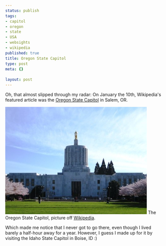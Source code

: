 ```yaml
--- 
status: publish
tags: 
- capitol
- oregon
- state
- USA
- websights
- wikipedia
published: true
title: Oregon State Capitol
type: post
meta: {}

layout: post
---
```

Oh, that almost slipped through my radar: On January the 10th, Wikipedia's featured article was the <a href="http://en.wikipedia.org/wiki/Oregon_State_Capitol">Oregon State Capitol</a> in Salem, OR.

<div class="img-label">
<img src='/media/wp/2008/01/oregon-state-capitol.jpg' alt='The Oregon State Capitol' />
The Oregon State Capitol, picture off <a href="http://en.wikipedia.org/wiki/Image:ORCap1.JPG">Wikipedia</a>.
</div>

Which made me notice that I never got to go there, even though I lived barely a half-hour away for a year. However, I guess I made up for it by visiting the Idaho State Capitol in Boise, ID :)

